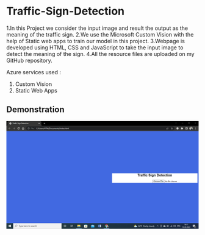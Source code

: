 # Traffic-Sign-Detection
1.In this Project we consider the input image and result the output as the meaning of the traffic sign. 2.We use the Microsoft Custom Vision with the help of Static web apps to train our model in this project.
3.Webpage is developed using HTML, CSS and JavaScript to take the input image to detect the meaning of the sign.
4.All the resource files are uploaded on my GitHub repository.

Azure services used :
1) Custom Vision
2) Static Web Apps

<h2>Demonstration</h2>
<a href="https://drive.google.com/file/d/1w7K3vy6FAmqqwdIqTz-FumTGXQhqmF_Y/view?usp=sharing " target="_blank" title="Demo Video"><img src="TSD.png" alt="Traffic"/></a>
